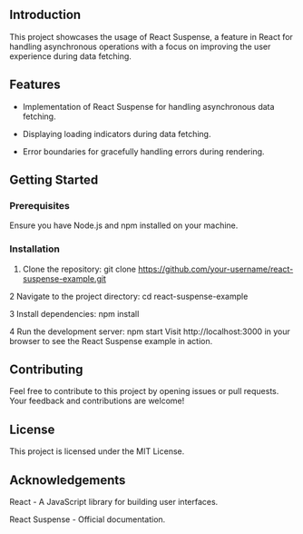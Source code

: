## Introduction

This project showcases the usage of React Suspense, a feature in React for handling asynchronous operations with a focus on improving the user experience during data fetching.

## Features

- Implementation of React Suspense for handling asynchronous data fetching.
  
- Displaying loading indicators during data fetching.
  
- Error boundaries for gracefully handling errors during rendering.

## Getting Started

### Prerequisites

Ensure you have Node.js and npm installed on your machine.

### Installation

1. Clone the repository:
   git clone https://github.com/your-username/react-suspense-example.git

  2 Navigate to the project directory:
  cd react-suspense-example
   
  3 Install dependencies:
     npm install
   
  4 Run the development server:
      npm start Visit http://localhost:3000 in your browser to see the React Suspense example in action.

## Contributing
Feel free to contribute to this project by opening issues or pull requests. Your feedback and contributions are welcome!

## License
This project is licensed under the MIT License.

## Acknowledgements
React - A JavaScript library for building user interfaces.

React Suspense - Official documentation.

